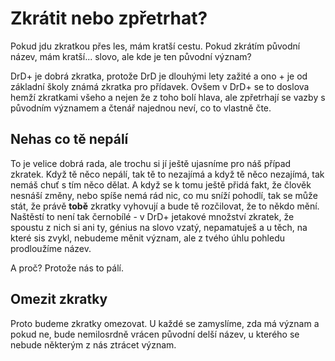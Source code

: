 # Zkrátit nebo zpřetrhat?

Pokud jdu zkratkou přes les, mám kratší cestu. Pokud zkrátím původní název, mám kratší... slovo, ale kde je ten původní význam?

DrD+ je dobrá zkratka, protože DrD je dlouhými lety zažité a ono + je od základní školy známá zkratka pro přídavek. Ovšem v DrD+ se to doslova hemží zkratkami všeho a nejen že z toho bolí hlava, ale zpřetrhají se vazby s původním významem a čtenář najednou neví, co to vlastně čte.

## Nehas co tě nepálí
To je velice dobrá rada, ale trochu si jí ještě ujasníme pro náš případ zkratek. Když tě něco nepálí, tak tě to nezajímá a když tě něco nezajímá, tak nemáš chuť s tím něco dělat. A když se k tomu ještě přidá fakt, že člověk nesnáší změny, nebo spíše nemá rád nic, co mu sníží pohodlí, tak se může stát, že právě **tobě** zkratky vyhovují a bude tě rozčilovat, že to někdo mění.
Naštěstí to není tak černobílé - v DrD+ jetakové množství zkratek, že spoustu z nich si ani ty, génius na slovo vzatý, nepamatuješ a u těch, na které sis zvykl, nebudeme měnit význam, ale z tvého úhlu pohledu prodloužíme název.

A proč? Protože nás to pálí.

## Omezit zkratky
Proto budeme zkratky omezovat. U každé se zamyslíme, zda má význam a pokud ne, bude nemilosrdně vrácen původní delší název, u kterého se nebude některým z nás ztrácet význam.